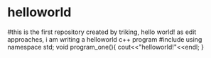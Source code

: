 # helloworld
#this is the first repository created by triking, hello world!
as edit approaches, i am writing a helloworld c++ program
#include<iostream>
  using namespace std;
  void program_one(){
  cout<<"helloworld!"<<endl;
  }
